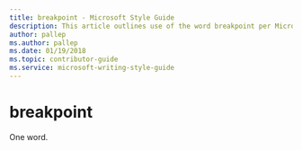```yaml
---
title: breakpoint - Microsoft Style Guide
description: This article outlines use of the word breakpoint per Microsoft style guidelines.
author: pallep
ms.author: pallep
ms.date: 01/19/2018
ms.topic: contributor-guide
ms.service: microsoft-writing-style-guide
---
```


# breakpoint

One word.

